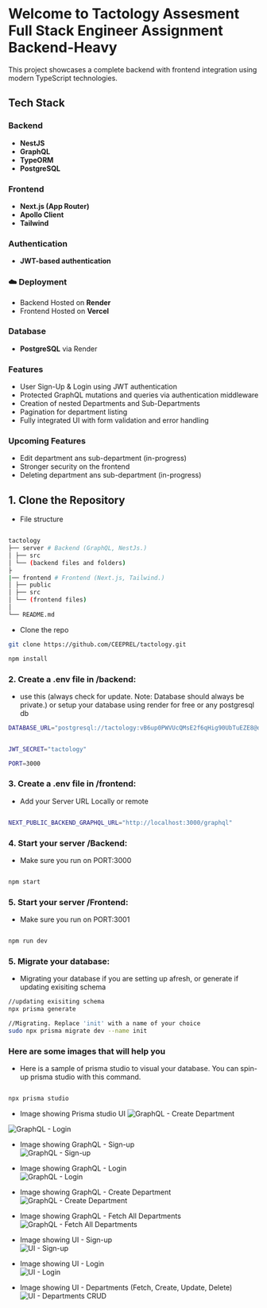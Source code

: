 # Welcome to Tactology Assesment Full Stack Engineer Assignment Backend-Heavy

This project showcases a complete backend with frontend integration using modern TypeScript technologies.

## Tech Stack

### Backend

- **NestJS**
- **GraphQL**
- **TypeORM**
- **PostgreSQL**

### Frontend

- **Next.js (App Router)**
- **Apollo Client**
- **Tailwind**

### Authentication

- **JWT-based authentication**

### ☁️ Deployment

- Backend Hosted on **Render**
- Frontend Hosted on **Vercel**

### Database

- **PostgreSQL** via Render

### Features

- User Sign-Up & Login using JWT authentication
- Protected GraphQL mutations and queries via authentication middleware
- Creation of nested Departments and Sub-Departments
- Pagination for department listing
- Fully integrated UI with form validation and error handling

### Upcoming Features

- Edit department ans sub-department (in-progress)
- Stronger security on the frontend
- Deleting department ans sub-department (in-progress)

## 1. Clone the Repository

- File structure

```bash

tactology
├── server # Backend (GraphQL, NestJs.)
│ ├── src
│ └── (backend files and folders)
├
|── frontend # Frontend (Next.js, Tailwind.)
│ ├── public
│ ├── src
│ └── (frontend files)
│
└── README.md

```

- Clone the repo

```bash
git clone https://github.com/CEEPREL/tactology.git

npm install

```

### 2. Create a .env file in /backend:

- use this (always check for update. Note: Database should always be private.) or setup your database using render for free or any postgresql db

```bash
DATABASE_URL="postgresql://tactology:vB6up0PWVUcQMsE2f6qHig90UbTuEZE8@dpg-d089fjvgi27c738aqtfg-a.oregon-postgres.render.com/tact_database"


JWT_SECRET="tactology"

PORT=3000
```

### 3. Create a .env file in /frontend:

- Add your Server URL Locally or remote

```bash

NEXT_PUBLIC_BACKEND_GRAPHQL_URL="http://localhost:3000/graphql"

```

### 4. Start your server /Backend:

- Make sure you run on PORT:3000

```bash

npm start

```

### 5. Start your server /Frontend:

- Make sure you run on PORT:3001

```bash

npm run dev

```

### 5. Migrate your database:

- Migrating your database if you are setting up afresh, or generate if updating exisiting schema

```bash
//updating exisiting schema
npx prisma generate

//Migrating. Replace 'init' with a name of your choice
sudo npx prisma migrate dev --name init

```

### Here are some images that will help you

- Here is a sample of prisma studio to visual your database. You can spin-up prisma studio with this command.

```bash

npx prisma studio

```

- Image showing Prisma studio UI
  ![GraphQL - Create Department](https://raw.githubusercontent.com/CEEPREL/tactology/1ca36f28f49db78ca62c0e9a068fff3d74e7c458/frontend/public/Screenshot%202025-05-02%20at%2001.16.58.png)

![GraphQL - Login](https://raw.githubusercontent.com/CEEPREL/tactology/1ca36f28f49db78ca62c0e9a068fff3d74e7c458/frontend/public/Screenshot%202025-05-02%20at%2001.16.36.png)

- Image showing GraphQL - Sign-up  
  ![GraphQL - Sign-up](https://raw.githubusercontent.com/CEEPREL/tactology/1ca36f28f49db78ca62c0e9a068fff3d74e7c458/frontend/public/Screenshot%202025-05-02%20at%2001.18.29.png)

- Image showing GraphQL - Login  
  ![GraphQL - Login](https://raw.githubusercontent.com/CEEPREL/tactology/1ca36f28f49db78ca62c0e9a068fff3d74e7c458/frontend/public/Screenshot%202025-05-02%20at%2001.17.32.png)

- Image showing GraphQL - Create Department  
  ![GraphQL - Create Department](https://raw.githubusercontent.com/CEEPREL/tactology/1ca36f28f49db78ca62c0e9a068fff3d74e7c458/frontend/public/Screenshot%202025-05-02%20at%2001.19.26.png)

- Image showing GraphQL - Fetch All Departments  
  ![GraphQL - Fetch All Departments](https://raw.githubusercontent.com/CEEPREL/tactology/1ca36f28f49db78ca62c0e9a068fff3d74e7c458/frontend/public/Screenshot%202025-05-02%20at%2001.20.07.png)

- Image showing UI - Sign-up  
  ![UI - Sign-up](https://raw.githubusercontent.com/CEEPREL/tactology/1ca36f28f49db78ca62c0e9a068fff3d74e7c458/frontend/public/Screenshot%202025-05-02%20at%2001.16.24.png)

- Image showing UI - Login  
  ![UI - Login](https://raw.githubusercontent.com/CEEPREL/tactology/1ca36f28f49db78ca62c0e9a068fff3d74e7c458/frontend/public/Screenshot%202025-05-02%20at%2001.16.16.png)

- Image showing UI - Departments (Fetch, Create, Update, Delete)  
  ![UI - Departments CRUD](https://raw.githubusercontent.com/CEEPREL/tactology/1f0b9338e3e888eb39aa25eaf2be72402b10955f/frontend/public/Screenshot%202025-05-02%20at%2003.21.58.png)
